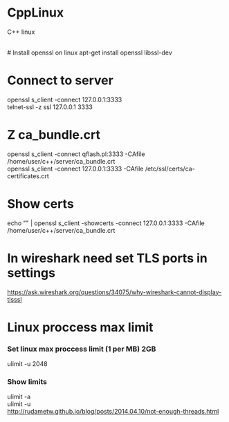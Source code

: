 # CppLinux
C++ linux

<br>
# Install openssl on linux
apt-get install openssl libssl-dev 

# Connect to server
openssl s_client -connect 127.0.0.1:3333
<br>telnet-ssl -z ssl 127.0.0.1 3333

# Z ca_bundle.crt
openssl s_client -connect qflash.pl:3333 -CAfile /home/user/c++/server/ca_bundle.crt
<br>openssl s_client -connect 127.0.0.1:3333 -CAfile /etc/ssl/certs/ca-certificates.crt

# Show certs
echo "" | openssl s_client -showcerts -connect 127.0.0.1:3333 -CAfile /home/user/c++/server/ca_bundle.crt

# In wireshark need set TLS ports in settings
https://ask.wireshark.org/questions/34075/why-wireshark-cannot-display-tlsssl

# Linux proccess max limit 
### Set linux max proccess limit (1 per MB) 2GB
ulimit -u 2048
### Show limits
ulimit -a
<br>ulimit -u
<br>http://rudametw.github.io/blog/posts/2014.04.10/not-enough-threads.html
